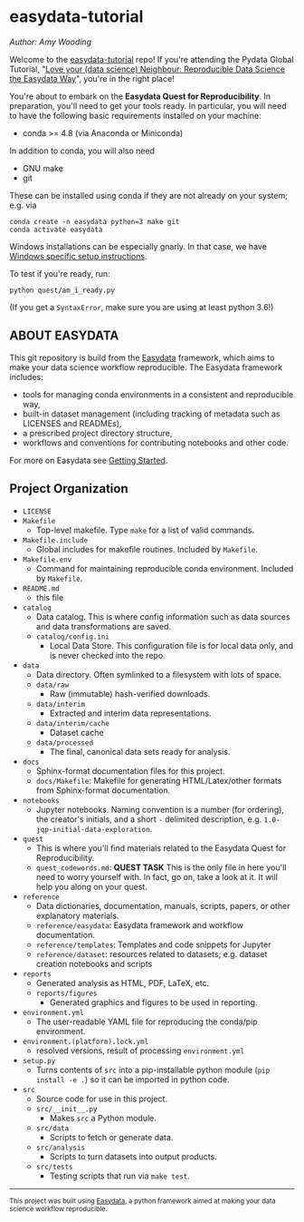 easydata-tutorial
==============================
_Author: Amy Wooding_

Welcome to the [easydata-tutorial] repo! If you're attending the Pydata Global Tutorial, "[Love your (data science) Neighbour: Reproducible Data Science the Easydata Way][pydata-global-talk]", you're in the right place!

You're about to embark on the **Easydata Quest for Reproducibility**. In preparation, you'll need to get your tools ready. In particular, you will need to have the following basic requirements installed on your machine:
* conda >= 4.8 (via Anaconda or Miniconda)

In addition to conda, you will also need
* GNU make
* git

These can be installed using conda if they are not already on your system; e.g. via 
```
conda create -n easydata python=3 make git
conda activate easydata
```

Windows installations can be especially gnarly. In that case, we have [Windows specific setup instructions](reference/easydata/windows-install.md).

To test if you're ready, run:
```
python quest/am_i_ready.py
```

(If you get a `SyntaxError`, make sure you are using at least python 3.6!)


[easydata-tutorial]: https://github.com/acwooding/easydata-tutorial/
[pydata-global-talk]: https://pydata.org/global2021/schedule/presentation/99/love-your-data-scientist-neighbour-reproducible-data-science-the-easydata-way/


ABOUT EASYDATA
--------------
This git repository is build from the [Easydata](https://github.com/hackalog/easydata) framework, which aims to make
your data science workflow reproducible. The Easydata framework includes:

* tools for managing conda environments in a consistent and reproducible way,
* built-in dataset management (including tracking of metadata such as LICENSES and READMEs),
* a prescribed project directory structure,
* workflows and conventions for contributing notebooks and other code.

For more on Easydata see [Getting Started](reference/easydata/getting-started.md).


Project Organization
------------
* `LICENSE`
* `Makefile`
    * Top-level makefile. Type `make` for a list of valid commands.
* `Makefile.include`
    * Global includes for makefile routines. Included by `Makefile`.
* `Makefile.env`
    * Command for maintaining reproducible conda environment. Included by `Makefile`.
* `README.md`
    * this file
* `catalog`
  * Data catalog. This is where config information such as data sources
    and data transformations are saved.
  * `catalog/config.ini`
     * Local Data Store. This configuration file is for local data only, and is never checked into the repo.
* `data`
    * Data directory. Often symlinked to a filesystem with lots of space.
    * `data/raw`
        * Raw (immutable) hash-verified downloads.
    * `data/interim`
        * Extracted and interim data representations.
    * `data/interim/cache`
        * Dataset cache
    * `data/processed`
        * The final, canonical data sets ready for analysis.
* `docs`
    * Sphinx-format documentation files for this project.
    * `docs/Makefile`: Makefile for generating HTML/Latex/other formats from Sphinx-format documentation.
* `notebooks`
    *  Jupyter notebooks. Naming convention is a number (for ordering),
    the creator's initials, and a short `-` delimited description,
    e.g. `1.0-jqp-initial-data-exploration`.
* `quest`
    * This is where you'll find materials related to the Easydata Quest for Reproducibility.
    * `quest_codewords.md`: **QUEST TASK** This is the only file in here you'll need to worry yourself with. In fact, go on, take a look at it. It will help you along on your quest.
* `reference`
    * Data dictionaries, documentation, manuals, scripts, papers, or other explanatory materials.
    * `reference/easydata`: Easydata framework and workflow documentation.
    * `reference/templates`: Templates and code snippets for Jupyter
    * `reference/dataset`: resources related to datasets; e.g. dataset creation notebooks and scripts
* `reports`
    * Generated analysis as HTML, PDF, LaTeX, etc.
    * `reports/figures`
        * Generated graphics and figures to be used in reporting.
* `environment.yml`
    * The user-readable YAML file for reproducing the conda/pip environment.
* `environment.(platform).lock.yml`
    * resolved versions, result of processing `environment.yml`
* `setup.py`
    * Turns contents of `src` into a
    pip-installable python module  (`pip install -e .`) so it can be
    imported in python code.
* `src`
    * Source code for use in this project.
    * `src/__init__.py`
        * Makes `src` a Python module.
    * `src/data`
        * Scripts to fetch or generate data.
    * `src/analysis`
        * Scripts to turn datasets into output products.
    * `src/tests`
        * Testing scripts that run via `make test`.

--------

<p><small>This project was built using <a target="_blank" href="https://github.com/hackalog/easydata">Easydata</a>, a python framework aimed at making your data science workflow reproducible.</small></p>

